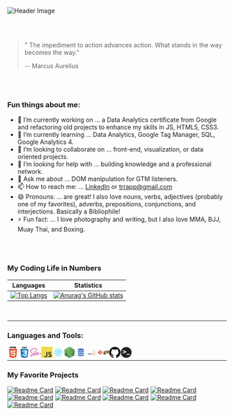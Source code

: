 ![Header Image](https://user-images.githubusercontent.com/11747875/131067574-d564c5f2-f9c9-48ad-8441-3848c282ef1a.jpg)

<br>
<br>

> " The impediment to action advances action. 
> What stands in the way becomes the way." 
> 
> -- Marcus Aurelius
<br>
<br>

### Fun things about me:

- 🔭 I’m currently working on ... a Data Analytics certificate from Google and refactoring old projects to enhance my skills in JS, HTML5, CSS3.  
- 🌱 I’m currently learning ... Data Analytics, Google Tag Manager, SQL, Google Analytics 4. 
- 👯 I’m looking to collaborate on ... front-end, visualization, or data oriented projects.
- 🤔 I’m looking for help with ... building knowledge and a professional network.
- 💬 Ask me about ... DOM manipulation for GTM listeners.
- 📫 How to reach me: ... [LinkedIn](https://www.linkedin.com/in/trevor-rapp/) or <trrapp@gmail.com>
- 😄 Pronouns: ... are great!  I also love nouns, verbs, adjectives (probably one of my favorites), adverbs, prepositions, conjunctions, and interjections.  Basically a Bibliophile! 
- ⚡ Fun fact: ... I love photography and writing, but I also love MMA, BJJ, Muay Thai, and Boxing.

<br>

<br>

### My Coding Life in Numbers

|Languages|Statistics|
|-----|---------|
|[![Top Langs](https://github-readme-stats.vercel.app/api/top-langs/?username=trrapp12&theme=github_dark)](https://github.com/anuraghazra/github-readme-stats)|[![Anurag's GitHub stats](https://github-readme-stats.vercel.app/api?username=trrapp12&count_private=true&show_icons=true&theme=github_dark)](https://github.com/anuraghazra/github-readme-stats)|

<br>

---

### Languages and Tools:


<img align="left" alt="HTML5" width="26px" src="https://raw.githubusercontent.com/github/explore/80688e429a7d4ef2fca1e82350fe8e3517d3494d/topics/html/html.png" />
<img align="left" alt="CSS3" width="26px" src="https://raw.githubusercontent.com/github/explore/80688e429a7d4ef2fca1e82350fe8e3517d3494d/topics/css/css.png" />
<img align="left" alt="Sass" width="26px" src="https://raw.githubusercontent.com/github/explore/80688e429a7d4ef2fca1e82350fe8e3517d3494d/topics/sass/sass.png" />
<img align="left" alt="JavaScript" width="26px" src="https://raw.githubusercontent.com/github/explore/80688e429a7d4ef2fca1e82350fe8e3517d3494d/topics/javascript/javascript.png" />
<img align="left" alt="React" width="26px" src="https://raw.githubusercontent.com/github/explore/80688e429a7d4ef2fca1e82350fe8e3517d3494d/topics/react/react.png" />
<img align="left" alt="Node.js" width="26px" src="https://raw.githubusercontent.com/github/explore/80688e429a7d4ef2fca1e82350fe8e3517d3494d/topics/nodejs/nodejs.png" />
<img align="left" alt="SQL" width="26px" src="https://raw.githubusercontent.com/github/explore/80688e429a7d4ef2fca1e82350fe8e3517d3494d/topics/sql/sql.png" />
<img align="left" alt="MySQL" width="26px" src="https://raw.githubusercontent.com/github/explore/80688e429a7d4ef2fca1e82350fe8e3517d3494d/topics/mysql/mysql.png" />
<img align="left" alt="Git" width="26px" src="https://raw.githubusercontent.com/github/explore/80688e429a7d4ef2fca1e82350fe8e3517d3494d/topics/git/git.png" />
<img align="left" alt="GitHub" width="26px" src="https://raw.githubusercontent.com/github/explore/78df643247d429f6cc873026c0622819ad797942/topics/github/github.png" />
<img align="left" alt="Terminal" width="26px" src="https://raw.githubusercontent.com/github/explore/80688e429a7d4ef2fca1e82350fe8e3517d3494d/topics/terminal/terminal.png" />

<br>

---

### My Favorite Projects

[![Readme Card](https://github-readme-stats.vercel.app/api/pin/?username=trrapp12&repo=Nasa_Photo_Get_Request&theme=github_dark)](https://trrapp12.github.io/Nasa_Photo_Get_Request/)
[![Readme Card](https://github-readme-stats.vercel.app/api/pin/?username=trrapp12&repo=utahdermagraphics&theme=github_dark)](https://trrapp12.github.io/utahdermagraphics/)
[![Readme Card](https://github-readme-stats.vercel.app/api/pin/?username=trrapp12&repo=CountDownTimer&theme=github_dark)](https://trrapp12.github.io/CountDownTimer/)
[![Readme Card](https://github-readme-stats.vercel.app/api/pin/?username=trrapp12&repo=object_oriented_hangman&theme=github_dark)](http://trrapp12.github.io/object_oriented_hangman/)
[![Readme Card](https://github-readme-stats.vercel.app/api/pin/?username=trrapp12&repo=hang_man&theme=github_dark)](https://trrapp12.github.io/hang_man/)
[![Readme Card](https://github-readme-stats.vercel.app/api/pin/?username=trrapp12&repo=parallax-example&theme=github_dark)](http://trrapp12.github.io/parallax-example/)
[![Readme Card](https://github-readme-stats.vercel.app/api/pin/?username=trrapp12-ironyard&repo=calculator&theme=github_dark)](https://trrapp12-ironyard.github.io/calculator/)
[![Readme Card](https://github-readme-stats.vercel.app/api/pin/?username=trrapp12-ironyard&repo=CSS_JS_clock&theme=github_dark)](https://trrapp12-ironyard.github.io/CSS_JS_clock/)
[![Readme Card](https://github-readme-stats.vercel.app/api/pin/?username=trrapp12-ironyard&repo=flex-box&theme=github_dark)](https://trrapp12-ironyard.github.io/flex-box/)


